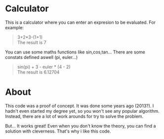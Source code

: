 # Calculator

This is a calculator where you can enter an expresion to be evaluated. For example:

> 3+2*3-(1+1)  
> The result is 7

You can use some maths functions like sin,cos,tan... There are some constats defined aswell (pi, euler...)

> sin(pi) + 3 - euler * (4 - 2)  
> The result is 6.12704

# About

This code was a proof of concept. It was done some years ago (2013?). I hadn't even started my degree yet, so you won't see any popular algorithm. Instead, there are a lot of work arounds for try to solve the problem.  
  
But... It works great! Even when you don't know the theory, you can find a solution with cleverness. That's why i like this code.
